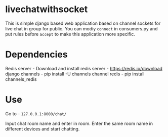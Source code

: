 # livechatwithsocket
This is simple django based web application based on channel sockets for live chat in group for public. You can modiy `connect` in consumers.py and put rules before `accept` to make this application more specific.

# Dependencies

Redis server - Download and install redis server - https://redis.io/download
django channels - pip install -U channels
channel redis - pip install channels_redis

# Use
Go to - `127.0.0.1:8000/chat/` 

Input chat room name and enter in room. Enter the same room name in different devices and start chatting.
